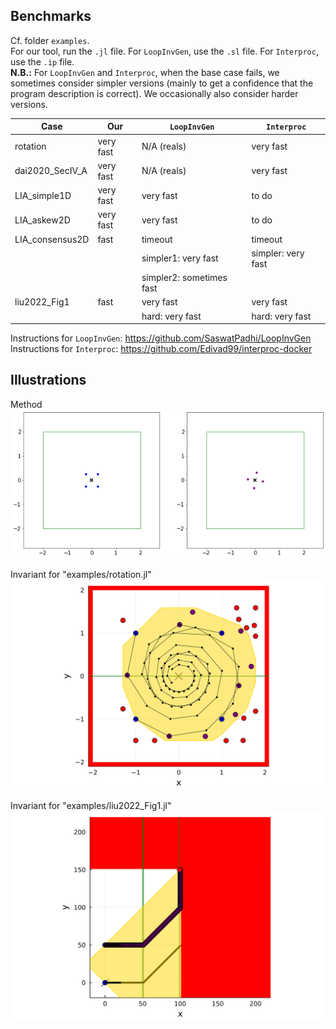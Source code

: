 ## Benchmarks

Cf. folder `examples`.<br>
For our tool, run the `.jl` file.
For `LoopInvGen`, use the `.sl` file.
For `Interproc`, use the `.ip` file.<br>
**N.B.:** For `LoopInvGen` and `Interproc`, when the base case fails, we sometimes consider simpler versions (mainly to get a confidence that the program description is correct).
We occasionally also consider harder versions.

| Case | Our | `LoopInvGen` | `Interproc` |
| --- | --- | --- | --- |
| rotation | very fast | N/A (reals) | very fast |
| dai2020_SecIV_A | very fast | N/A (reals) | very fast
| LIA_simple1D | very fast | very fast | to do
| LIA_askew2D | very fast | very fast | to do
| LIA_consensus2D | fast | timeout | timeout
||| simpler1: very fast | simpler: very fast
||| simpler2: sometimes fast
| liu2022_Fig1 | fast | very fast | very fast |
||| hard: very fast | hard: very fast |


Instructions for `LoopInvGen`: https://github.com/SaswatPadhi/LoopInvGen<br>
Instructions for `Interproc`: https://github.com/Edivad99/interproc-docker

## Illustrations

Method<br>
![GUI](https://github.com/guberger/CEGISPolyhedralBarrier.jl/blob/main/animation_rotating.gif)

Invariant for "examples/rotation.jl"<br>
![GUI](https://github.com/guberger/CEGISPolyhedralBarrier.jl/blob/main/fig_rotation_full.png)

Invariant for "examples/liu2022_Fig1.jl"<br>
![GUI](https://github.com/guberger/CEGISPolyhedralBarrier.jl/blob/main/fig_liu2022_Fig1.png)
